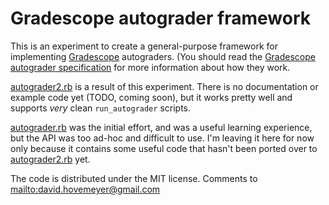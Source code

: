 # Gradescope autograder framework

This is an experiment to create a general-purpose framework for implementing
[Gradescope](https://www.gradescope.com/) autograders.  (You should read
the [Gradescope autograder specification](https://gradescope-autograders.readthedocs.io/en/latest/specs/) for more information about how they work.

[autograder2.rb](autograder2.rb) is a result of this experiment.  There is
no documentation or example code yet (TODO, coming soon), but it works pretty
well and supports *very* clean `run_autograder` scripts.

[autograder.rb](autograder.rb) was the initial effort, and was a useful learning
experience, but the API was too ad-hoc and difficult to use.  I'm leaving it
here for now only because it contains some useful code that hasn't been ported
over to [autograder2.rb](autograder2.rb) yet.

The code is distributed under the MIT license.  Comments to <mailto:david.hovemeyer@gmail.com>
